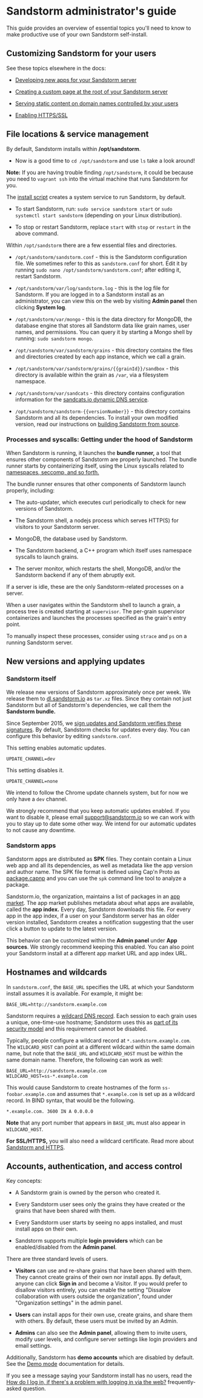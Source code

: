 # Sandstorm administrator's guide

This guide provides an overview of essential topics you'll need to know to make productive use of
your own Sandstorm self-install.

## Customizing Sandstorm for your users

See these topics elsewhere in the docs:

- [Developing new apps for your Sandstorm server](../developing.md)

- [Creating a custom page at the root of your Sandstorm server](faq.md#can-i-customize-the-root-page-of-my-sandstorm-install)

- [Serving static content on domain names controlled by your users](../developing/web-publishing.md)

- [Enabling HTTPS/SSL](ssl.md)

## File locations & service management

By default, Sandstorm installs within **/opt/sandstorm**.

- Now is a good time to `cd /opt/sandstorm` and use `ls` take a look around!

**Note:** If you are having trouble finding `/opt/sandstorm`, it could be because you need to `vagrant
ssh` into the virtual machine that runs Sandstorm for you.

The [install script](https://github.com/sandstorm-io/sandstorm/tree/master/install.sh) creates a system
service to run Sandstorm, by default.

- To start Sandstorm, run: `sudo service sandstorm start` or `sudo systemctl start sandstorm`
  (depending on your Linux distribution).

- To stop or restart Sandstorm, replace `start` with `stop` or `restart` in the above command.

Within `/opt/sandstorm` there are a few essential files and directories.

- `/opt/sandstorm/sandstorm.conf` - this is the Sandstorm configuration file. We sometimes refer to
  this as `sandstorm.conf` for short. Edit it by running `sudo nano /opt/sandstorm/sandstorm.conf`;
  after editing it, restart Sandstorm.

- `/opt/sandstorm/var/log/sandstorm.log` - this is the log file for Sandstorm. If you are logged in
  to a Sandstorm install as an administrator, you can view this on the web by visiting **Admin
  panel** then clicking **System log**.

- `/opt/sandstorm/var/mongo` - this is the data directory for MongoDB, the database engine that
  stores all Sandstorm data like grain names, user names, and permissions. You can query it by
  starting a Mongo shell by running: `sudo sandstorm mongo`.

- `/opt/sandstorm/var/sandstorm/grains` - this directory contains the files and directories created
  by each app instance, which we call a grain.

- `/opt/sandstorm/var/sandstorm/grains/{{grainId}}/sandbox` - this directory is available within the
  grain as `/var`, via a filesystem namespace.

- `/opt/sandstorm/var/sandcats` - this directory contains configuration information for the
  [sandcats.io dynamic DNS service](sandcats.md).

- `/opt/sandstorm/sandstorm-{{versionNumber}}` - this directory contains Sandstorm and all its
  dependencies. To install your own modified version, read our instructions on [building Sandstorm
  from source](../install.md#option-4-installing-from-source).

### Processes and syscalls: Getting under the hood of Sandstorm

When Sandstorm is running, it launches the **bundle runner,** a tool that ensures other components
of Sandstorm are properly launched. The bundle runner starts by containerizing itself, using the
Linux syscalls related to [namespaces, seccomp, and so forth.](../using/security-practices.md)

The bundle runner ensures that other components of Sandstorm launch properly, including:

- The auto-updater, which executes curl periodically to check for new versions of Sandstorm.

- The Sandstorm shell, a nodejs process which serves HTTP(S) for visitors to your Sandstorm server.

- MongoDB, the database used by Sandstorm.

- The Sandstorm backend, a C++ program which itself uses namespace syscalls to launch grains.

- The server monitor, which restarts the shell, MongoDB, and/or the Sandstorm backend if any of them
  abruptly exit.

If a server is idle, these are the only Sandstorm-related processes on a server.

When a user navigates within the Sandstorm shell to launch a grain, a process tree is created
starting at `supervisor`. The per-grain supervisor containerizes and launches the processes
specified as the grain's entry point.

To manually inspect these processes, consider using `strace` and `ps` on a running Sandstorm server.

## New versions and applying updates

### Sandstorm itself

We release new versions of Sandstorm approximately once per week. We release them to
[dl.sandstorm.io](https://dl.sandstorm.io/) as `tar.xz` files.  Since they contain not just
Sandstorm but all of Sandstorm's dependencies, we call them the **Sandstorm bundle.**

Since September 2015, we [sign updates and Sandstorm verifies these
signatures](https://blog.sandstorm.io/news/2015-09-24-is-curl-bash-insecure-pgp-verified-install.html).
By default, Sandstorm checks for updates every day. You can configure this behavior by editing `sandstorm.conf`.

This setting enables automatic updates.

```
UPDATE_CHANNEL=dev
```

This setting disables it.

```
UPDATE_CHANNEL=none
```

We intend to follow the Chrome update channels system, but for now we only have a `dev` channel.

We strongly recommend that you keep automatic updates enabled. If you want to disable it, please
email support@sandstorm.io so we can work with you to stay up to date some other way. We intend for
our automatic updates to not cause any downtime.

### Sandstorm apps

Sandstorm apps are distributed as **SPK** files. They contain contain a Linux web app and all its
dependencies, as well as metadata like the app version and author name. The SPK file format is
defined using Cap'n Proto as
[package.capnp](https://github.com/sandstorm-io/sandstorm/blob/master/src/sandstorm/package.capnp)
and you can use the `spk` command line tool to analyze a package.

Sandstorm.io, the organization, maintains a list of packages in an [app
market](https://apps.sandstorm.io/). The app market publishes metadata about what apps are
available, called the **app index.** Every day, Sandstorm downloads this file. For every app in the
app index, if a user on your Sandstorm server has an older version installed, Sandstorm creates a
notification suggesting that the user click a button to update to the latest version.

This behavior can be customized within the **Admin panel** under **App sources**. We strongly recommend
keeping this enabled. You can also point your Sandstorm install at a different app market URL and
app index URL.

## Hostnames and wildcards

In `sandstorm.conf`, the `BASE_URL` specifies the URL at which your Sandstorm install assumes it is
available. For example, it might be:

```
BASE_URL=http://sandstorm.example.com
```

Sandstorm requires a [wildcard DNS record](https://en.wikipedia.org/wiki/Wildcard_DNS_record). Each
session to each grain uses a unique, one-time-use hostname; Sandstorm uses this as [part of its
security model](wildcard.md) and this requirement cannot be disabled.

Typically, people configure a wildcard record at `*.sandstorm.example.com`. The `WILDCARD_HOST` can
point at a different wildcard within the same domain name, but note that the `BASE_URL` and
`WILDCARD_HOST` must be within the same domain name. Therefore, the following can work as well:

```
BASE_URL=http://sandstorm.example.com
WILDCARD_HOST=ss-*.example.com
```

This would cause Sandstorm to create hostnames of the form `ss-foobar.example.com` and assumes that `*.example.com` is set up as a wildcard record. In BIND syntax, that would be the following.

```
*.example.com. 3600 IN A 0.0.0.0
```

**Note** that any port number that appears in `BASE_URL` must also appear in `WILDCARD_HOST`.

**For SSL/HTTPS,** you will also need a wildcard certificate. Read more about [Sandstorm and HTTPS](ssl.md).

## Accounts, authentication, and access control

Key concepts:

- A Sandstorm grain is owned by the person who created it.

- Every Sandstorm user sees only the grains they have created or the grains that have been shared with them.

- Every Sandstorm user starts by seeing no apps installed, and must install apps on their own.

- Sandstorm supports multiple **login providers** which can be enabled/disabled from the **Admin panel**.

There are three standard levels of users.

- **Visitors** can use and re-share grains that have been shared with them. They cannot create grains of their own nor install apps. By default, anyone can click **Sign in** and become a Visitor. If you would prefer to disallow visitors entirely, you can enable the setting "Dissalow collaboration with users outside the organization", found under "Organization settings" in the admin panel.

- **Users** can install apps for their own use, create grains, and share them with others. By default, these users must be invited by an Admin.

- **Admins** can also see the **Admin panel**, allowing them to invite users, modify user levels, and configure server settings like login providers and email settings.

Additionally, Sandstorm has **demo accounts** which are disabled by default. See the [Demo mode](demo.md) documentation for details.

If you see a message saying your Sandstorm install has no users, read the [How do I log in, if
there's a problem with logging in via the
web?](faq.md#how-do-i-log-in-if-theres-a-problem-with-logging-in-via-the-web) frequently-asked
question.
